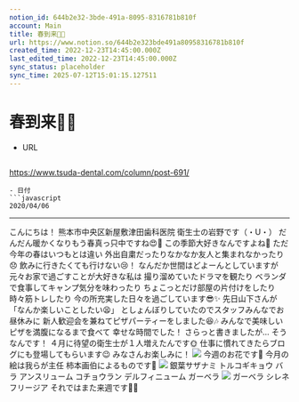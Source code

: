 ```yaml
---
notion_id: 644b2e32-3bde-491a-8095-8316781b810f
account: Main
title: 春到来🌷✨
url: https://www.notion.so/644b2e323bde491a80958316781b810f
created_time: 2022-12-23T14:45:00.000Z
last_edited_time: 2022-12-23T14:45:00.000Z
sync_status: placeholder
sync_time: 2025-07-12T15:01:15.127511
---
```

# 春到来🌷✨

- URL
  ```javascript
https://www.tsuda-dental.com/column/post-691/
  ```
- 日付
  ```javascript
2020/04/06
  ```
---
こんにちは！
熊本市中央区新屋敷津田歯科医院
衛生士の岩野です（・U・）
だんだん暖かくなりもう春真っ只中ですね😍🌸
この季節大好きなんですよね🤗
ただ今年の春はいつもとは違い
外出自粛だったりなかなか友人と集まれなかったり😞
飲みに行きたくても行けない😢！
なんだか世間はどよーんとしていますが
元々お家で過ごすことが大好きな私は
撮り溜めていたドラマを観たり
ベランダで食事してキャンプ気分を味わったり
ちょこっとだけ部屋の片付けをしたり
時々筋トレしたり
今の所充実した日々を過ごしています😎✨
先日山下さんが
「なんか楽しいことしたい😫」
としょんぼりしていたのでスタッフみんなでお昼休みに
新人歓迎会を兼ねてピザパーティーをしました😆🎶
みんなで美味しいピザを満腹になるまで食べて
幸せな時間でした！
さらっと書きましたが…
そうなんです！
４月に待望の衛生士が１人増えたんです🌞
仕事に慣れてきたらブログにも登場してもらいます😉
みなさんお楽しみに！
![](https://www.tsuda-dental.com/column/_data/contribute/images/691_1_18.jpeg)
今週のお花です💐
今月の絵は我らが主任
柿本画伯によるものです🤩
![](https://www.tsuda-dental.com/column/_data/contribute/images/691_1_19.jpg)
銀葉サザナミ
トルコギキョウ
バラ
アンスリューム
コチョウラン
デルフィニューム
ガーベラ
![](https://www.tsuda-dental.com/column/_data/contribute/images/691_1_20.jpg)
ガーベラ
シレネ
フリージア
それではまた来週です🙋‍♀️